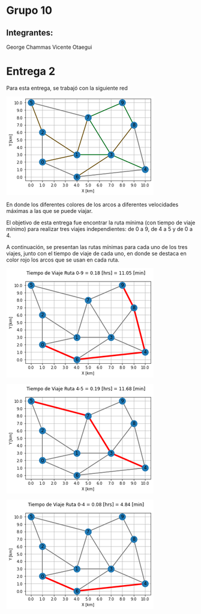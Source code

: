 # Grupo 10
## Integrantes:
George Chammas
Vicente Otaegui



# Entrega 2


Para esta entrega, se trabajó con la siguiente red

![fig1](https://github.com/GeoChammas/MCOC2021-P3-Grupo10/blob/main/Entrega%202/fig1.png)

En donde los diferentes colores de los arcos a diferentes velocidades máximas a las que se puede viajar. 

El objetivo de esta entrega fue encontrar la ruta mínima (con tiempo de viaje mínimo) para realizar tres viajes independientes: de 0 a 9, de 4 a 5 y de 0 a 4.

A continuación, se presentan las rutas mínimas para cada uno de los tres viajes, junto con el tiempo de viaje de cada uno, en donde se destaca en color rojo los arcos que se usan en cada ruta.


![fig2](https://github.com/GeoChammas/MCOC2021-P3-Grupo10/blob/main/Entrega%202/fig2.png)

![fig3](https://github.com/GeoChammas/MCOC2021-P3-Grupo10/blob/main/Entrega%202/fig3.png)

![fig4](https://github.com/GeoChammas/MCOC2021-P3-Grupo10/blob/main/Entrega%202/fig4.png)